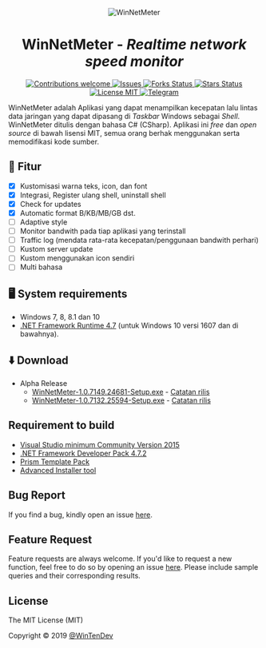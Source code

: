 <p align="center">
  <img src="https://telegra.ph/file/d26f8b07fee92f37ff8ce.jpg"
      alt="WinNetMeter" />
</p>

<h1 align="center">WinNetMeter - <i>Realtime network speed monitor</i></h1>

<p align="center">
  <!-- Contributions -->
  <a href="">
    <img src="https://img.shields.io/badge/contributions-welcome-orange.svg"
      alt="Contributions welcome" />
  </a>
 <!-- issues -->
  <a href="https://github.com/WinTenDev/WinNetMeter/issues">
    <img src="https://img.shields.io/github/issues/WinTenDev/WinNetMeter.svg"
      alt="Issues" />
  </a>
  <!-- Forks Status -->
  <a href="https://github.com/WinTenDev/WinNetMeter/network/members">
    <img src="https://img.shields.io/github/forks/WinTenDev/WinNetMeter.svg"
      alt="Forks Status" />
  </a>
  <!-- Stars Status -->
  <a href="https://github.com/WinTenDev/WinNetMeter/stargazers">
    <img src="https://img.shields.io/github/stars/WinTenDev/WinNetMeter.svg"
      alt="Stars Status" />
  </a>
 <!-- License --> 
  <a href="https://github.com/WinTenDev/WinNetMeter/blob/master/LICENSE">
    <img src="https://img.shields.io/github/license/WinTenDev/WinNetMeter.svg"
      alt="License MIT" />
  </a>
  <!-- Telegram -->
  <a href="https://t.me/WinTenDev">
    <img src="https://img.shields.io/static/v1.svg?logo=telegram&label=&message=@WinTenDev&color=blue"
      alt="Telegram" />
  </a>
</p>

WinNetMeter adalah Aplikasi yang dapat menampilkan kecepatan lalu lintas data jaringan yang dapat dipasang di *Taskbar* Windows sebagai *Shell*. WinNetMeter ditulis dengan bahasa C# (CSharp). Aplikasi ini *free* dan *open source* di bawah lisensi MIT, semua orang berhak menggunakan serta memodifikasi kode sumber.

## 💠 Fitur
- [x] Kustomisasi warna teks, icon, dan font
- [x] Integrasi, Register ulang shell, uninstall shell
- [x] Check for updates
- [x] Automatic format B/KB/MB/GB dst.
- [ ] Adaptive style
- [ ] Monitor bandwith pada tiap aplikasi yang terinstall
- [ ] Traffic log (mendata rata-rata kecepatan/penggunaan bandwith perhari)
- [ ] Kustom server update
- [ ] Kustom menggunakan icon sendiri
- [ ] Multi bahasa

## 🖥 System requirements
- Windows 7, 8, 8.1 dan 10
- [.NET Framework Runtime 4.7](https://dotnet.microsoft.com/download/thank-you/net472-offline) (untuk Windows 10 versi 1607 dan di bawahnya).

## ⬇️ Download
- Alpha Release
  - [WinNetMeter-1.0.7149.24681-Setup.exe](https://github.com/WinTenDev/WinNetMeter/releases/download/v1.0.7149.24681/WinNetMeter-1.0.7149.24681-Setup.exe) - [Catatan rilis](https://github.com/WinTenDev/WinNetMeter/releases/tag/v1.0.7149.24681)
  - [WinNetMeter-1.0.7132.25594-Setup.exe](https://github.com/WinTenDev/WinNetMeter/releases/download/v1.0.7132.25594/WinNetMeter-1.0.7132.25594-Setup.exe) - [Catatan rilis](https://github.com/WinTenDev/WinNetMeter/releases/tag/v1.0.7132.25594)

## Requirement to build
- [Visual Studio minimum Community Version 2015](https://visualstudio.microsoft.com/thank-you-downloading-visual-studio/?sku=Community&rel=16)
- [.NET Framework Developer Pack 4.7.2](https://dotnet.microsoft.com/download/thank-you/net472-developer-pack)
- [Prism Template Pack](http://prismlibrary.github.io/https://visualstudiogallery.msdn.microsoft.com/e7b6bde2-ba59-43dd-9d14-58409940ffa0)
- [Advanced Installer tool](https://www.advancedinstaller.com/download.html)

## Bug Report

If you find a bug, kindly open an issue [here](https://github.com/WinTenDev/WinNetMeter/issues/new).

## Feature Request

Feature requests are always welcome. If you'd like to request a new function, feel free to do so by opening an issue [here](https://github.com/WinTenDev/WinNetMeter/issues/new). Please include sample queries and their corresponding results.

## License
The MIT License (MIT)

Copyright © 2019 [@WinTenDev](https://t.me/WinTenDev)
